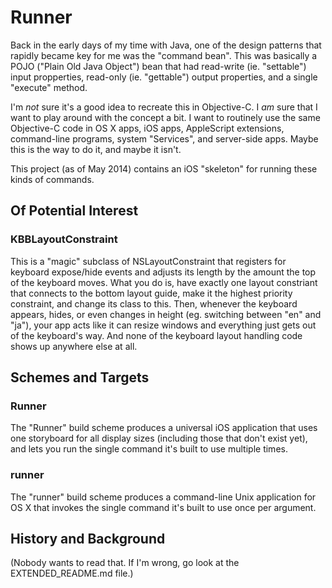 # Runner #

Back in the early days of my time with Java, one of the design patterns that
rapidly became key for me was the "command bean".  This was basically a POJO
("Plain Old Java Object") bean that had read-write (ie. "settable") input
propperties, read-only (ie. "gettable") output properties, and a single
"execute" method.

I'm *not* sure it's a good idea to recreate this in Objective-C.  I *am* sure
that I want to play around with the concept a bit.  I want to routinely use
the same Objective-C code in OS X apps, iOS apps, AppleScript extensions,
command-line programs, system "Services", and server-side apps.  Maybe this
is the way to do it, and maybe it isn't.

This project (as of May 2014) contains an iOS "skeleton" for running these
kinds of commands.

## Of Potential Interest ##


### KBBLayoutConstraint ###

This is a "magic" subclass of NSLayoutConstraint that registers for keyboard
expose/hide events and adjusts its length by the amount the top of the keyboard
moves.  What you do is, have exactly one layout constriant that connects to
the bottom layout guide, make it the highest priority constraint, and change
its class to this.  Then, whenever the keyboard appears, hides, or even changes
in height (eg. switching between "en" and "ja"), your app acts like it can
resize windows and everything just gets out of the keyboard's way.  And none
of the keyboard layout handling code shows up anywhere else at all.

## Schemes and Targets ##

### Runner ###

The "Runner" build scheme produces a universal iOS application that uses one storyboard
for all display sizes (including those that don't exist yet), and lets you run the
single command it's built to use multiple times.

### runner ###

The "runner" build scheme produces a command-line Unix application for OS X that invokes
the single command it's built to use once per argument.

## History and Background ##

(Nobody wants to read that.  If I'm wrong, go look at the EXTENDED_README.md
file.)
